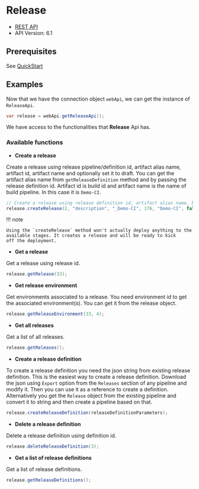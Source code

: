 # Release

- [REST API](https://docs.microsoft.com/en-us/rest/api/azure/devops/release/?view=azure-devops-rest-6.1)
- API Version: 6.1

## Prerequisites

See [QuickStart](quickstart.md)

## Examples

Now that we have the connection object `webApi`, we can get the instance of `ReleaseApi`.

```java
var release = webApi.getReleaseApi();
```

We have access to the functionalities that **Release** Api has.

### Available functions

- **Create a release**

Create a release using release pipeline/definition id, artifact alias name, artifact id, artifact name and optionally set it to draft. You can get the artifact alias name from `getReleaseDefinition` method and by passing the release definition id. Artifact id is build id and artifact name is the name of build pipeline. In this case it is `Demo-CI`.

```java
// Create a release using release definition id, artifact alias name, build id,  build pipeline name and is draft to false.
release.createRelease(2, "description", "_Demo-CI", 176, "Demo-CI", false);

```

!!! note

    Using the `createRelease` method won't actually deploy anything to the available stages. It creates a release and will be ready to kick
    off the deployment.

- **Get a release**

Get a release using release id.

```java
release.getRelease(33);
```

- **Get release environment**

Get environments associated to a release. You need environment id to get the associated environment(s). You can get it from the release object.

```java
release.getReleaseEnvironment(33, 4);
```

- **Get all releases**

Get a list of all releases.

```java
release.getReleases();
```

- **Create a release definition**

To create a release definition you need the json string from existing release definition. This is the easiest way to create a release definition. Download the json using `Export` option from the `Releases` section of any pipeline and modify it. Then you can use it as a reference to create a definition.
Alternatively you get the `Release` object from the existing pipeline and convert it to string and then create a pipeline based on that. 

```java
release.createReleaseDefinition(releaseDefinitionParameters);
```

- **Delete a release definition**

Delete a release definition using definition id.

```java
release.deleteReleaseDefinition(3);
```

- **Get a list of release definitions**

Get a list of release definitions.

```java
release.getReleaseDefinitions();
```